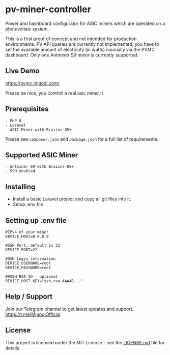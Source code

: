 # pv-miner-controller

Power and hashboard configurator for ASIC miners which are operated on a photovoltaic system.

This is a first proof of concept and not intended for production environments. PV API queries are currently not implemented, you have to set the available amount of electricity (in watts) manually via the PVMC dashboard. Only one Antminer S9 miner is currently supported.

## Live Demo

https://pvmc.migodi.com/

Please be nice, you controll a real asic miner :) 


## Prerequisites

```
- PHP 8
- Laravel
- ASIC Miner with Braiins-OS+
```

Please see ```composer.json``` and  ```package.json``` for a full list of requirements. 


## Supported ASIC Miner

```
- Antminer S9 with Braiins-OS+
- SSH enabled
```

## Installing

- Install a basic Laravel project and copy all git files into it. 
- Setup .env file

## Setting up .env file

```
#IPv4 of your miner
DEVICE_HOST=0.0.0.0

#SSH Port, default is 22
DEVICE_PORT=22

#SSH Login information
DEVICE_USERNAME=root
DEVICE_PASSWORD=root

##SSH-RSA ID - optional
DEVICE_HOST_KEY="ssh-rsa AAAAB..."
```

## Help / Support

Join our Telegram channel to get latest updates and support.
https://t.me/MigodiOfficial


## License

This project is licensed under the MIT License - see the [LICENSE.md](LICENSE.md) file for details
